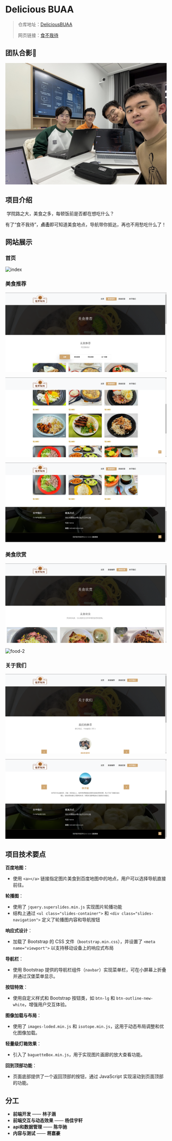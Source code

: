 # Delicious BUAA

> 仓库地址：[DeliciousBUAA](https://github.com/DeNeRATe-cool/DeliciousBUAA)
>
> 网页链接：[食不我待](https://denerate-cool.github.io/DeliciousBUAA/)

## 团队合影🥳

![team-work](pre/team-work.jpg)

## 项目介绍

​	学院路之大，美食之多，每顿饭前是否都在想吃什么？

​	有了“食不我待”，**点击**即可知道美食地点，导航带你抵达，再也不用愁吃什么了！

## 网站展示

### 首页

![index](pre/index.png)

### 美食推荐

![recommand-1](pre/recommand-1.png)

![recommand-2](pre/recommand-2.png)

![recommand-3](pre/recommand-3.png)

### 美食欣赏

![food-1](pre/food-1.png)

![food-2](pre/food-2.png)

### 关于我们

![intro-1](pre/intro-1.png)

![intro-2](pre/intro-2.png)

## 项目技术要点

**百度地图：**

- 使用 `<a></a>` 链接指定图片美食到百度地图中的地点，用户可以选择导航直接前往。

**轮播图**：

- 使用了 `jquery.superslides.min.js` 实现图片轮播功能
- 结构上通过 `<ul class="slides-container">` 和 `<div class="slides-navigation">` 定义了轮播图内容和导航按钮

**响应式设计**：

- 加载了 Bootstrap 的 CSS 文件（`bootstrap.min.css`），并设置了 `<meta name="viewport">` 以支持移动设备上的响应式布局

**导航栏**：

- 使用 Bootstrap 提供的导航栏组件（`navbar`）实现菜单栏，可在小屏幕上折叠并通过汉堡菜单显示。

**按钮特效**：

- 使用自定义样式和 Bootstrap 按钮类，如 `btn-lg` 和 `btn-outline-new-white`，增强用户交互体验。

**图像加载与布局**：

- 使用了 `images-loded.min.js` 和 `isotope.min.js`，这用于动态布局调整和优化图像加载。

**轻量级灯箱效果**：

- 引入了 `baguetteBox.min.js`，用于实现图片画廊的放大查看功能。

**回到顶部功能**：

- 页面底部提供了一个返回顶部的按钮，通过 JavaScript 实现滚动到页面顶部的功能。

## 分工

- **前端开发** —— **林子涵**
- **前端交互与动态效果** —— **杨佳宇轩**
- **api和数据管理** —— **陈华驰**
- **内容与测试** —— **蒋嘉豪**